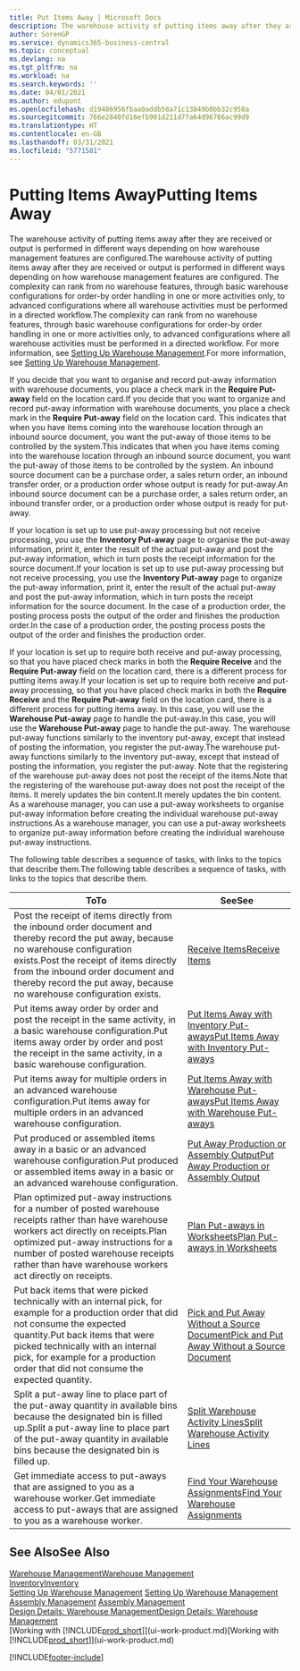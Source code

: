 ```yaml
---
title: Put Items Away | Microsoft Docs
description: The warehouse activity of putting items away after they are received or output is performed in different ways depending on how warehouse management features are configured.
author: SorenGP
ms.service: dynamics365-business-central
ms.topic: conceptual
ms.devlang: na
ms.tgt_pltfrm: na
ms.workload: na
ms.search.keywords: ''
ms.date: 04/01/2021
ms.author: edupont
ms.openlocfilehash: d19486956fbaa0addb58a71c13849b0bb32c958a
ms.sourcegitcommit: 766e2840fd16efb901d211d7fa64d96766ac99d9
ms.translationtype: HT
ms.contentlocale: en-GB
ms.lasthandoff: 03/31/2021
ms.locfileid: "5771581"
---
```

# <a name="putting-items-away"></a><span data-ttu-id="c8e90-103">Putting Items Away</span><span class="sxs-lookup"><span data-stu-id="c8e90-103">Putting Items Away</span></span>
<span data-ttu-id="c8e90-104">The warehouse activity of putting items away after they are received or output is performed in different ways depending on how warehouse management features are configured.</span><span class="sxs-lookup"><span data-stu-id="c8e90-104">The warehouse activity of putting items away after they are received or output is performed in different ways depending on how warehouse management features are configured.</span></span> <span data-ttu-id="c8e90-105">The complexity can rank from no warehouse features, through basic warehouse configurations for order-by order handling in one or more activities only, to advanced configurations where all warehouse activities must be performed in a directed workflow.</span><span class="sxs-lookup"><span data-stu-id="c8e90-105">The complexity can rank from no warehouse features, through basic warehouse configurations for order-by order handling in one or more activities only, to advanced configurations where all warehouse activities must be performed in a directed workflow.</span></span> <span data-ttu-id="c8e90-106">For more information, see [Setting Up Warehouse Management](warehouse-setup-warehouse.md).</span><span class="sxs-lookup"><span data-stu-id="c8e90-106">For more information, see [Setting Up Warehouse Management](warehouse-setup-warehouse.md).</span></span>

<span data-ttu-id="c8e90-107">If you decide that you want to organise and record put-away information with warehouse documents, you place a check mark in the **Require Put-away** field on the location card.</span><span class="sxs-lookup"><span data-stu-id="c8e90-107">If you decide that you want to organize and record put-away information with warehouse documents, you place a check mark in the **Require Put-away** field on the location card.</span></span> <span data-ttu-id="c8e90-108">This indicates that when you have items coming into the warehouse location through an inbound source document, you want the put-away of those items to be controlled by the system.</span><span class="sxs-lookup"><span data-stu-id="c8e90-108">This indicates that when you have items coming into the warehouse location through an inbound source document, you want the put-away of those items to be controlled by the system.</span></span> <span data-ttu-id="c8e90-109">An inbound source document can be a purchase order, a sales return order, an inbound transfer order, or a production order whose output is ready for put-away.</span><span class="sxs-lookup"><span data-stu-id="c8e90-109">An inbound source document can be a purchase order, a sales return order, an inbound transfer order, or a production order whose output is ready for put-away.</span></span>  

<span data-ttu-id="c8e90-110">If your location is set up to use put-away processing but not receive processing, you use the **Inventory Put-away** page to organise the put-away information, print it, enter the result of the actual put-away and post the put-away information, which in turn posts the receipt information for the source document.</span><span class="sxs-lookup"><span data-stu-id="c8e90-110">If your location is set up to use put-away processing but not receive processing, you use the **Inventory Put-away** page to organize the put-away information, print it, enter the result of the actual put-away and post the put-away information, which in turn posts the receipt information for the source document.</span></span> <span data-ttu-id="c8e90-111">In the case of a production order, the posting process posts the output of the order and finishes the production order.</span><span class="sxs-lookup"><span data-stu-id="c8e90-111">In the case of a production order, the posting process posts the output of the order and finishes the production order.</span></span>

<span data-ttu-id="c8e90-112">If your location is set up to require both receive and put-away processing, so that you have placed check marks in both the **Require Receive** and the **Require Put-away** field on the location card, there is a different process for putting items away.</span><span class="sxs-lookup"><span data-stu-id="c8e90-112">If your location is set up to require both receive and put-away processing, so that you have placed check marks in both the **Require Receive** and the **Require Put-away** field on the location card, there is a different process for putting items away.</span></span> <span data-ttu-id="c8e90-113">In this case, you will use the **Warehouse Put-away** page to handle the put-away.</span><span class="sxs-lookup"><span data-stu-id="c8e90-113">In this case, you will use the **Warehouse Put-away** page to handle the put-away.</span></span> <span data-ttu-id="c8e90-114">The warehouse put-away functions similarly to the inventory put-away, except that instead of posting the information, you register the put-away.</span><span class="sxs-lookup"><span data-stu-id="c8e90-114">The warehouse put-away functions similarly to the inventory put-away, except that instead of posting the information, you register the put-away.</span></span> <span data-ttu-id="c8e90-115">Note that the registering of the warehouse put-away does not post the receipt of the items.</span><span class="sxs-lookup"><span data-stu-id="c8e90-115">Note that the registering of the warehouse put-away does not post the receipt of the items.</span></span> <span data-ttu-id="c8e90-116">It merely updates the bin content.</span><span class="sxs-lookup"><span data-stu-id="c8e90-116">It merely updates the bin content.</span></span> <span data-ttu-id="c8e90-117">As a warehouse manager, you can use a put-away worksheets to organise put-away information before creating the individual warehouse put-away instructions.</span><span class="sxs-lookup"><span data-stu-id="c8e90-117">As a warehouse manager, you can use a put-away worksheets to organize put-away information before creating the individual warehouse put-away instructions.</span></span>

<span data-ttu-id="c8e90-118">The following table describes a sequence of tasks, with links to the topics that describe them.</span><span class="sxs-lookup"><span data-stu-id="c8e90-118">The following table describes a sequence of tasks, with links to the topics that describe them.</span></span>   

|<span data-ttu-id="c8e90-119">**To**</span><span class="sxs-lookup"><span data-stu-id="c8e90-119">**To**</span></span>|<span data-ttu-id="c8e90-120">**See**</span><span class="sxs-lookup"><span data-stu-id="c8e90-120">**See**</span></span>|  
|------------|-------------|  
|<span data-ttu-id="c8e90-121">Post the receipt of items directly from the inbound order document and thereby record the put away, because no warehouse configuration exists.</span><span class="sxs-lookup"><span data-stu-id="c8e90-121">Post the receipt of items directly from the inbound order document and thereby record the put away, because no warehouse configuration exists.</span></span>|[<span data-ttu-id="c8e90-122">Receive Items</span><span class="sxs-lookup"><span data-stu-id="c8e90-122">Receive Items</span></span>](warehouse-how-receive-items.md)|  
|<span data-ttu-id="c8e90-123">Put items away order by order and post the receipt in the same activity, in a basic warehouse configuration.</span><span class="sxs-lookup"><span data-stu-id="c8e90-123">Put items away order by order and post the receipt in the same activity, in a basic warehouse configuration.</span></span>|[<span data-ttu-id="c8e90-124">Put Items Away with Inventory Put-aways</span><span class="sxs-lookup"><span data-stu-id="c8e90-124">Put Items Away with Inventory Put-aways</span></span>](warehouse-how-to-put-items-away-with-inventory-put-aways.md)|  
|<span data-ttu-id="c8e90-125">Put items away for multiple orders in an advanced warehouse configuration.</span><span class="sxs-lookup"><span data-stu-id="c8e90-125">Put items away for multiple orders in an advanced warehouse configuration.</span></span>|[<span data-ttu-id="c8e90-126">Put Items Away with Warehouse Put-aways</span><span class="sxs-lookup"><span data-stu-id="c8e90-126">Put Items Away with Warehouse Put-aways</span></span>](warehouse-how-to-put-items-away-with-warehouse-put-aways.md)|  
|<span data-ttu-id="c8e90-127">Put produced or assembled items away in a basic or an advanced warehouse configuration.</span><span class="sxs-lookup"><span data-stu-id="c8e90-127">Put produced or assembled items away in a basic or an advanced warehouse configuration.</span></span>|[<span data-ttu-id="c8e90-128">Put Away Production or Assembly Output</span><span class="sxs-lookup"><span data-stu-id="c8e90-128">Put Away Production or Assembly Output</span></span>](warehouse-how-to-put-away-production-output.md)|
|<span data-ttu-id="c8e90-129">Plan optimized put-away instructions for a number of posted warehouse receipts rather than have warehouse workers act directly on receipts.</span><span class="sxs-lookup"><span data-stu-id="c8e90-129">Plan optimized put-away instructions for a number of posted warehouse receipts rather than have warehouse workers act directly on receipts.</span></span>|[<span data-ttu-id="c8e90-130">Plan Put-aways in Worksheets</span><span class="sxs-lookup"><span data-stu-id="c8e90-130">Plan Put-aways in Worksheets</span></span>](warehouse-how-to-plan-put-aways-in-worksheets.md)|  
|<span data-ttu-id="c8e90-131">Put back items that were picked technically with an internal pick, for example for a production order that did not consume the expected quantity.</span><span class="sxs-lookup"><span data-stu-id="c8e90-131">Put back items that were picked technically with an internal pick, for example for a production order that did not consume the expected quantity.</span></span>|[<span data-ttu-id="c8e90-132">Pick and Put Away Without a Source Document</span><span class="sxs-lookup"><span data-stu-id="c8e90-132">Pick and Put Away Without a Source Document</span></span>](warehouse-how-to-create-put-aways-from-internal-put-aways.md)|
|<span data-ttu-id="c8e90-133">Split a put-away line to place part of the put-away quantity in available bins because the designated bin is filled up.</span><span class="sxs-lookup"><span data-stu-id="c8e90-133">Split a put-away line to place part of the put-away quantity in available bins because the designated bin is filled up.</span></span>|[<span data-ttu-id="c8e90-134">Split Warehouse Activity Lines</span><span class="sxs-lookup"><span data-stu-id="c8e90-134">Split Warehouse Activity Lines</span></span>](warehouse-how-to-split-warehouse-activity-lines.md)|
|<span data-ttu-id="c8e90-135">Get immediate access to put-aways that are assigned to you as a warehouse worker.</span><span class="sxs-lookup"><span data-stu-id="c8e90-135">Get immediate access to put-aways that are assigned to you as a warehouse worker.</span></span>|[<span data-ttu-id="c8e90-136">Find Your Warehouse Assignments</span><span class="sxs-lookup"><span data-stu-id="c8e90-136">Find Your Warehouse Assignments</span></span>](warehouse-how-to-find-your-warehouse-assignments.md)|    

## <a name="see-also"></a><span data-ttu-id="c8e90-137">See Also</span><span class="sxs-lookup"><span data-stu-id="c8e90-137">See Also</span></span>  
[<span data-ttu-id="c8e90-138">Warehouse Management</span><span class="sxs-lookup"><span data-stu-id="c8e90-138">Warehouse Management</span></span>](warehouse-manage-warehouse.md)  
[<span data-ttu-id="c8e90-139">Inventory</span><span class="sxs-lookup"><span data-stu-id="c8e90-139">Inventory</span></span>](inventory-manage-inventory.md)  
<span data-ttu-id="c8e90-140">[Setting Up Warehouse Management](warehouse-setup-warehouse.md)   </span><span class="sxs-lookup"><span data-stu-id="c8e90-140">[Setting Up Warehouse Management](warehouse-setup-warehouse.md)   </span></span>  
<span data-ttu-id="c8e90-141">[Assembly Management](assembly-assemble-items.md)  </span><span class="sxs-lookup"><span data-stu-id="c8e90-141">[Assembly Management](assembly-assemble-items.md)  </span></span>  
[<span data-ttu-id="c8e90-142">Design Details: Warehouse Management</span><span class="sxs-lookup"><span data-stu-id="c8e90-142">Design Details: Warehouse Management</span></span>](design-details-warehouse-management.md)  
<span data-ttu-id="c8e90-143">[Working with [!INCLUDE[prod_short](includes/prod_short.md)]](ui-work-product.md)</span><span class="sxs-lookup"><span data-stu-id="c8e90-143">[Working with [!INCLUDE[prod_short](includes/prod_short.md)]](ui-work-product.md)</span></span>  


[!INCLUDE[footer-include](includes/footer-banner.md)]